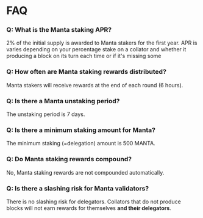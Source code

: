 # FAQ
### Q: What is the Manta staking APR?
2% of the initial supply is awarded to Manta stakers for the first year.
APR is varies depending on your percentage stake on a collator and whether it producing a block on its turn each time or if it's missing some

### Q: How often are Manta staking rewards distributed?
Manta stakers will receive rewards at the end of each round (6 hours).

### Q: Is there a Manta unstaking period?
The unstaking period is 7 days.

### Q: Is there a minimum staking amount for Manta?
The minimum staking (=delegation) amount is 500 MANTA.

### Q: Do Manta staking rewards compound?
No, Manta staking rewards are not compounded automatically.

### Q: Is there a slashing risk for Manta validators?
There is no slashing risk for delegators. Collators that do not produce blocks will not earn rewards for themselves **and their delegators**.
